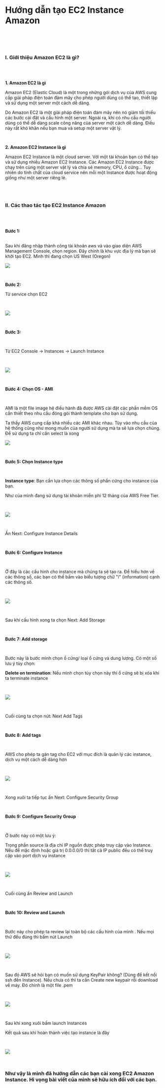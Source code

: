# Hướng dẫn tạo EC2 Instance Amazon
<br>
<br>
<br>

### I. Giới thiệu Amazon EC2 là gì?
<br>
<br>

**1. Amazon EC2 là gì**

Amazon EC2 (Elastic Cloud) là một trong những gói dịch vụ của AWS cung cấp giải pháp điện toán đám mây cho phép người dùng có thể tạo, thiết lập và sử dụng một server một cách dễ dàng.
 
Do Amazon EC2 là một giải pháp điện toán đám mây nên nó giảm tối thiểu các bước cài đặt và cấu hình một server. Ngoài ra, khi có nhu cầu người dùng có thể dễ dàng scale công năng của server một cách dễ dàng. Điều này rất khó khăn nếu bạn mua và setup một server vật lý.

<br>
 
**2. Amazon EC2 Instance là gì**
 
Amazon EC2 Instance là một cloud server. Với một tài khoản bạn có thể tạo và sử dụng nhiều Amazon EC2 Instance. Các Amazon EC2 Instance được chạy trên cùng một server vật lý và chia sẻ memory, CPU, ổ cứng... Tuy nhiên do tính chất của cloud service nên mỗi một Instance được hoạt động giống như một server riêng lẻ.

<br>
<br>

### II. Các thao tác tạo EC2 Instance Amazon

<br>
<br>

**Bước 1:** 

<br>
Sau khi đăng nhập thành công tài khoản aws và vào giao diện AWS Management Console, chọn region. Đây chính là khu vực địa lý mà bạn sẽ khởi tạo EC2. Mình thì đang chọn US West (Oregon)

<br>

![](https://images.viblo.asia/58fb52e4-fced-4a85-8be2-10a26e931b8e.png)

<br>

**Bước 2:**
<br>

Từ service chọn EC2

<br>

![](https://images.viblo.asia/84aafc6f-2805-4160-a990-99518ea971b6.png)

<br>

**Bước 3:** 

<br>

Từ EC2 Console -> Instances -> Launch Instance

<br>

![](https://images.viblo.asia/ec735b75-99cd-411b-a153-b222e05ee708.png)

<br>

**Bước 4: Chọn OS - AMI**

<br>

AMI là một file image hệ điều hành đã được AWS cài đặt các phần mềm OS cần thiết theo nhu cầu đóng gói thành template cho bạn sử dụng.

Ta thấy AWS cung cấp khá nhiều các AMI khác nhau. Tùy vào nhu cầu của hệ thống cũng như mong muốn của người sử dụng mà ta sẽ lựa chọn chúng. Để sử dụng ta chỉ cần select là xong
<br>

![](https://images.viblo.asia/4e5ee2d8-567b-4c2d-8cdd-271891ee0d35.png)

<br>

**Bước 5: Chọn Instance type**

<br>

**Instance type**: Bạn cần lựa chọn các thông số phần cứng cho instance của bạn.

Như của mình đang sử dụng tài khoản miễn phí 12 tháng của AWS Free Tier.

<br>

![](https://images.viblo.asia/de184109-eea7-4f96-9579-3008cee56257.png)

<br>

Ấn Next: Configure Instance Details

<br>

**Bước 6: Configure Instance** 

<br>

Ở đây là các cấu hình cho instance mà chúng ta sẽ tạo ra. 
Để hiểu hơn về các thông số, các bạn có thể bấm vào biểu tượng chữ "i" (information) cạnh các thông số.

<br>

![](https://images.viblo.asia/f05ad899-e1ce-4344-b5b1-9ad420021c62.png) 

<br>

Sau khi cấu hình xong ta chọn Next: Add Storage

<br>

**Bước 7: Add storage**

<br>

Bước này là bước mình chọn ổ cứng/ loại ổ cứng và dung lượng.
Có một số lưu ý tùy chọn:

**Delete on termination**: Nếu mình chọn tùy chọn này thì ổ cứng sẽ bị xóa khi ta terminate instance

<br>

![](https://images.viblo.asia/7fa51677-7bc0-443f-9cb0-6521d35bce56.png)

<br>

Cuối cùng ta chọn nút: Next Add Tags

<br>

**Bước 8: Add tags**

<br>

AWS cho phép ta gán tag cho EC2 với mục đích là quản lý các instance, dịch vụ một cách dễ dàng hơn

<br>

![](https://images.viblo.asia/c493348a-b0fa-428b-bf88-c8b4f7fa4b1c.png)

<br>

Xong xuôi ta tiếp tục ấn Next: Configure Security Group

<br>

**Bước 9: Configure Security Group**

<br>

Ở bước này có một lưu ý:

Trong phần source là địa chỉ IP nguồn được phép truy cập vào Instance. Nếu để mặc định hoặc giá trị 0.0.0.0/0 thì tất cả IP public đều có thể truy cập vào port dịch vụ instance

<br>

![](https://images.viblo.asia/a148ba86-203c-4d5c-bc1b-38529f62f590.png)

<br>

Cuối cùng ấn  Review and Launch

<br>

**Bước 10: Review and Launch**

<br>

Bước này cho phép ta review lại toàn bộ các cấu hình của mình . Nếu mọi thứ đều đúng thì bấm nút Launch 

<br>

![](https://images.viblo.asia/33e5c3b0-1d1e-4c64-a3ca-77cafd77fb5a.png)

<br>

Sau đó AWS sẽ hỏi bạn có muốn sử dụng KeyPair không? (Dùng để kết nối ssh đến Instance). Nếu chưa có thì ta cần Create new keypair rồi download về máy. Đó chính là một file .pem

<br>

![](https://images.viblo.asia/f37bab51-ccbd-4960-bb33-a9277f52d818.png)

<br>

Sau khi xong xuôi bấm launch Instances

Kết quả sau khi hoàn thành việc tạo instance là đây

<br>

![](https://images.viblo.asia/bcd3b808-fb76-4d6d-8a4f-d3751686508f.png)

<br>

### Như vậy là mình đã hướng dẫn các bạn cài xong EC2 Amazon Instance. Hi vọng bài viết của mình sẽ hữu ích đối với các bạn.